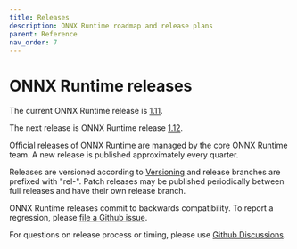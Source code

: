 ```yaml
---
title: Releases
description: ONNX Runtime roadmap and release plans
parent: Reference
nav_order: 7
---
```


# ONNX Runtime releases

The current ONNX Runtime release is [1.11](https://github.com/microsoft/onnxruntime/releases/tag/v1.11.1).

The next release is ONNX Runtime release [1.12](https://github.com/microsoft/onnxruntime/projects/9).

Official releases of ONNX Runtime are managed by the core ONNX Runtime team. A new release is published approximately every quarter.

Releases are versioned according to [Versioning](https://github.com/microsoft/onnxruntime/blob/master/docs/Versioning.md) and release branches are prefixed with "rel-". Patch releases may be published periodically between full releases and have their own release branch.

ONNX Runtime releases commit to backwards compatibility. To report a regression, please [file a Github issue](https://github.com/microsoft/onnxruntime/issues/new/choose).

For questions on release process or timing, please use [Github Discussions](https://github.com/microsoft/onnxruntime/discussions).
